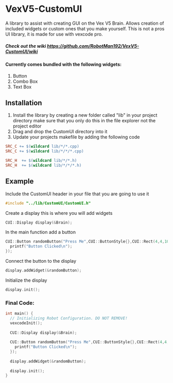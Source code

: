 # VexV5-CustomUI
A library to assist with creating GUI on the Vex V5 Brain. Allows creation of included widgets or custom ones that you make yourself. This is not a pros UI library, it is made for use with vexcode pro.
##### Check out the wiki https://github.com/RobotMan192/VexV5-CustomUI/wiki

#### Currently comes bundled with the following widgets:
1. Button
2. Combo Box
3. Text Box

## Installation
1. Install the library by creating a new folder called "lib" in your project directory
make sure that you only do this in the file explorer not the project editor
2. Drag and drop the CustomUI directory into it
3. Update your projects makefile by adding the following code


```makefile
SRC_C += $(wildcard lib/*/*.cpp)
SRC_C += $(wildcard lib/*/*/*.cpp)

SRC_H  += $(wildcard lib/*/*.h)
SRC_H  += $(wildcard lib/*/*/*.h)
```


## Example

Include the CustomUI header in your file that you are going to use it

```C++
#include "../lib/CustomUI/CustomUI.h"
```

Create a display this is where you will add widgets

```C++
CUI::Display display(&Brain);
```

In the main function add a button

```C++
CUI::Button randomButton("Press Me",CUI::ButtonStyle{},CUI::Rect(4,4,100,25),[](){
  printf("Button Clicked\n");
});
```
Connect the button to the display

```C++
display.addWidget(&randomButton);
```

Initialize the display

```C++
display.init();
```


### Final Code:
```C++
int main() {
  // Initializing Robot Configuration. DO NOT REMOVE!
  vexcodeInit();
  
  CUI::Display display(&Brain);
  
  CUI::Button randomButton("Press Me",CUI::ButtonStyle{},CUI::Rect(4,4,100,25),[](){
    printf("Button Clicked\n");
  });
  
  display.addWidget(&randomButton);
  
  display.init();
}
```
